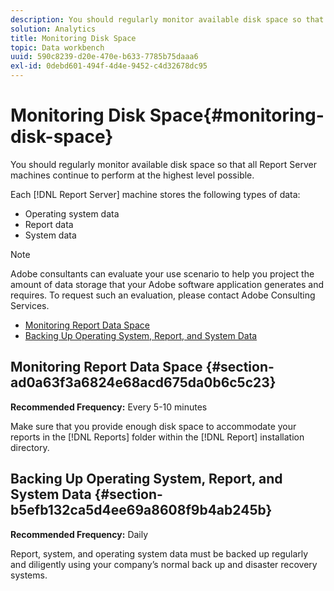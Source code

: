 ```yaml
---
description: You should regularly monitor available disk space so that all Report Server machines continue to perform at the highest level possible.
solution: Analytics
title: Monitoring Disk Space
topic: Data workbench
uuid: 590c8239-d20e-470e-b633-7785b75daaa6
exl-id: 0debd601-494f-4d4e-9452-c4d32678dc95
---
```

# Monitoring Disk Space{#monitoring-disk-space}

You should regularly monitor available disk space so that all Report Server machines continue to perform at the highest level possible.

Each [!DNL Report Server] machine stores the following types of data:

* Operating system data 
* Report data 
* System data

>[!NOTE]
>
>Adobe consultants can evaluate your use scenario to help you project the amount of data storage that your Adobe software application generates and requires. To request such an evaluation, please contact Adobe Consulting Services.

* [Monitoring Report Data Space](../../../home/c-rpt-oview/c-admin-rpt/c-mon-disk-sp.md#section-ad0a63f3a6824e68acd675da0b6c5c23) 
* [Backing Up Operating System, Report, and System Data](../../../home/c-rpt-oview/c-admin-rpt/c-mon-disk-sp.md#section-b5efb132ca5d4ee69a8608f9b4ab245b)

## Monitoring Report Data Space {#section-ad0a63f3a6824e68acd675da0b6c5c23}

**Recommended Frequency:** Every 5-10 minutes

Make sure that you provide enough disk space to accommodate your reports in the [!DNL Reports] folder within the [!DNL Report] installation directory.

## Backing Up Operating System, Report, and System Data {#section-b5efb132ca5d4ee69a8608f9b4ab245b}

**Recommended Frequency:** Daily

Report, system, and operating system data must be backed up regularly and diligently using your company’s normal back up and disaster recovery systems.
